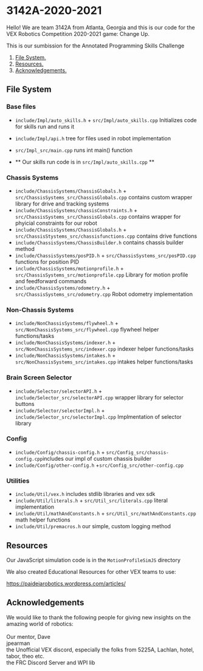 # 3142A-2020-2021


Hello! We are team 3142A from Atlanta, Georgia and this is our code for the VEX Robotics Competition 2020-2021 game: Change Up.

This is our sumbission for the Annotated Programming Skills Challenge

1. [ File System. ](#fileSys)
2. [ Resources. ](#resources)
3. [ Acknowledgements. ](#ack)


<a name="fileSys"></a>
## File System ##

###  Base files ###

 - `include/Impl/auto_skills.h` + `src/Impl/auto_skills.cpp` Initializes code for skills run and runs it
 - `include/Impl/api.h` tree for files used in robot implementation
 - `src/Impl_src/main.cpp` runs int main() function
 
 - ** Our skills run code is in `src/Impl/auto_skills.cpp` **

### Chassis Systems ###

 - `include/ChassisSystems/ChassisGlobals.h` + `src/ChassisSystems_src/ChassisGlobals.cpp` contains custom wrapper library for drive and tracking systems
 - `include/ChassisSystems/chassisConstraints.h` + `src/ChassisSystems_src/ChassisGlobals.cpp` contains wrapper for phyicial constraints for our robot
 - `include/ChassisSystems/ChassisGlobals.h` + `src/ChassisStystems_src/chassisfunctions.cpp` contains drive functions
 - `include/ChassisSystems/ChassisBuilder.h` contains chassis builder method 
 - `include/ChassisSystems/posPID.h` + `src/ChassisSystems_src/posPID.cpp` functions for position PID
 - `include/ChassisSystems/motionprofile.h` + `src/ChassisSystems_src/motionprofile.cpp` Library for motion profile and feedforward commands
 - `include/ChassisSystems/odometry.h` + `src/ChassisSystems_src/odometry.cpp` Robot odometry implementation
 
### Non-Chassis Systems ###

 - `include/NonChassisSystems/flywheel.h` + `src/NonChassisSystems_src/flywheel.cpp` flywheel helper functions/tasks
 - `include/NonChassisSystems/indexer.h` + `src/NonChassisSystems_src/indexer.cpp` indexer helper functions/tasks
 - `include/NonChassisSystems/intakes.h` + `src/NonChassisSystems_src/intakes.cpp` intakes helper functions/tasks

### Brain Screen Selector ###

 - `include/Selector/selectorAPI.h` + `include/Selector_src/selectorAPI.cpp` wrapper library for selector buttons
 - `include/Selector/selectorImpl.h` + `include/Selector_src/selectorImpl.cpp` Implmentation of selector library 

### Config ###

- `include/Config/chassis-config.h` + `src/Config_src/chassis-config.cpp`includes our impl of custom chassis builder
- `include/Config/other-config.h` +`src/Config_src/other-config.cpp`

### Utilities ###

 - `include/Util/vex.h` includes stdlib libraries and vex sdk 
 - `include/Util/literals.h` + `src/Util_src/literals.cpp` literal implementation
 - `include/Util/mathAndConstants.h` + `src/Util_src/mathAndConstants.cpp` math helper functions
 - `include/Util/premacros.h` our simple, custom logging method
 
<a name = "resources"></a>
## Resources

Our JavaScript simulation code is in the `MotionProfileSimJS` directory

We also created Educational Resources for other VEX teams to use: 

<https://paideiarobotics.wordpress.com/articles/>
<a name = "ack"></a>
## Acknowledgements
We would like to thank the following people for giving new insights on the amazing world of robotics:<br /><br />
    Our mentor, Dave<br />
    jpearman<br />
    the Unofficial VEX discord, especially the folks from 5225A, Lachlan, hotel, tabor, theo etc.<br />
    the FRC Discord Server and WPI lib<br />
    
